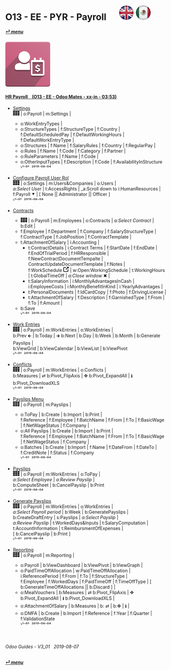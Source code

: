 # O13 - EE - PYR - Payroll &nbsp;&nbsp;&nbsp;&nbsp; [![en-uk](/doc/img/en-uk_flag_button_small.png)](/en-uk/o13/ee/pyr/en-uk-o13-ee-pyr-payroll-guides.md) [ ![es-mx](/doc/img/es-mx_flag_button_small.png)](/es-mx/o13/ee/pyr/es-mx-o13-ee-pyr-payroll-guides.md)
#### [_&#x23CE; menu_](/en-uk/o13/ee/en-uk-o13-ee-guides-menu.md)  
### ![pyr](/doc/img/hr_payroll.png)
[ⱽ¹²³⁴⁵⁶⁷⁸⁹⁰⁻]: # (ⱽ¹²³⁴⁵⁶⁷⁸⁹⁰⁻)

#### [HR Payroll &nbsp;&nbsp; (O13 - EE - Odoo Mates - xx-in - 03:53)](https://youtube.com/embed/AOuV7cD0PE0?autoplay=1&start=0&end=0&rel=0&nocount)  

- [Settings](https://youtube.com/embed/AOuV7cD0PE0?autoplay=1&start=112&end=134&rel=0)  
  ![apps](/doc/img/apps.png) | o:Payroll | m:Settings |  
  - o:WorkEntryTypes |  
  - o:StructureTypes | f:StructureType | f:Country |  
    f:DefaultScheduledPay | f:DefaultWorkingHours | f:DefaultWorkEntryType |  
  - o:Structures | f:Name | f:SalaryRules | f:Country | f:RegularPay |  
  - o:Rules | f:Name | f:Code | f:Category | f:Partner |  
  - o:RuleParameters | f:Name | f:Code |  
  - o:OtherInputTypes | f:Description | f:Code | f:AvailabilityInStructure  
  ⱽ¹⁻⁰¹ &nbsp;²⁰¹⁹⁻⁰⁸⁻⁰⁴
  
- [Configure Payroll User Rol](https://youtube.com/embed/AOuV7cD0PE0?autoplay=1&start=199&end=218&rel=0)  
  ![apps](/doc/img/apps.png) | o:Settings | m:Users&Companies | o:Users |  
  _a:Select User_ | t:AccessRights | _a:Scroll down to i:HumanResources | f:Payroll &#x2BC6; | \[ None || Administrator || Officer ]  
  ⱽ¹⁻⁰¹ &nbsp;²⁰¹⁹⁻⁰⁸⁻⁰⁴
  
- [Contracts](https://youtube.com/embed/AOuV7cD0PE0?autoplay=1&start=0&end=74&rel=0)  
  - ![apps](/doc/img/apps.png) | o:Payroll | m:Employees | o:Contracts | _a:Select Contract_ | b:Edit |  
  - f:Employee | f:Department | f:Company | f:SalaryStructureType | f:ContractType | f:JobPosition | f:ContractTemplate |  
  - t:AttachmentOfSalary | i:Accounting |  
    - t:ContractDetails | i:Contract Terms | f:StartDate | f:EndDate | f:EndOfTrialPeriod | f:HRResponsible |  
      f:NewContractDocumentTempalte | ContractUpdateDocumentTemplate | f:Notes |  
      f:WorkSchedule ![show_catalog](/doc/img/show_catalog.png) | w:Open:WorkingSchedule | t:WorkingHours | t:GlobalTimeOff | _a:Close window_ &#x2716; |  
    - t:SalaryInformation | i:MonthlyAdvantagesInCash | i:EmployeeCosts | i:MonthlyBenefitInKind | i:YearlyAdvantages |  
    - t:PersonalDocuments | f:IdCardCopy | f:Photo | f:DrivingLicense |  
    - t:AttachmentOfSalary | f:Description | f:GarnishedType | f:From | f:To | f:Amount |  
  - b:Save  
  ⱽ¹⁻⁰¹ &nbsp;²⁰¹⁹⁻⁰⁸⁻⁰⁴

- [Work Entries](https://youtube.com/embed/AOuV7cD0PE0?autoplay=1&start=75&end=94&rel=0)  
  ![apps](/doc/img/apps.png) | o:Payroll | m:WorkEntries | o:WorkEntries |  
  b:Prev &#x1F870; | b:Today | &#x1F872; b:Next | b:Day | b:Week | b:Month | b:Generate Payslips |  
  b:ViewGrid | b:ViewCalendar | b:ViewList | b:ViewPivot  
  ⱽ¹⁻⁰¹ &nbsp;²⁰¹⁹⁻⁰⁸⁻⁰⁴
  
- [Conflicts](https://youtube.com/embed/AOuV7cD0PE0?autoplay=1&start=95&end=105&rel=0)  
  ![apps](/doc/img/apps.png) | o:Payroll | m:WorkEntries | o:Conflicts |  
  b:Measures | &#x21C4; b:Pivot_FlipAxis | &#x2725; b:Pivot_ExpandAll | **&#x2B73;** b:Pivot_DownloadXLS  
  ⱽ¹⁻⁰¹ &nbsp;²⁰¹⁹⁻⁰⁸⁻⁰⁴
  
- [Payslips Menu](https://youtube.com/embed/AOuV7cD0PE0?autoplay=1&start=223&end=228&rel=0)  
  ![apps](/doc/img/apps.png) | o:Payroll | m:Payslips |  
  - o:ToPay | b:Create | b:Import | b:Print |  
    f:Reference | f:Employee | f:BatchName | f:From | f:To | f:BasicWage | f:NetWageStatus | f:Company |  
  - o:All Payslips | b:Create | b:Import | b:Print |  
    f:Reference | f:Employee | f:BatchName | f:From | f:To | f:BasicWage | f:NetWageStatus | f:Company |  
  - o:Batches | b:Create | b:Import | f:Name | f:DateFrom | f:DateTo | f:CreditNote | f:Status | f:Company  
  ⱽ¹⁻⁰¹ &nbsp;²⁰¹⁹⁻⁰⁸⁻⁰⁴

- [Payslips](https://youtube.com/embed/AOuV7cD0PE0?autoplay=1&start=105&end=112&rel=0)  
  ![apps](/doc/img/apps.png) | o:Payroll | m:WorkEntries | o:ToPay |  
  _a:Select Employee_ | _a:Review Payslip_ |  
  b:ComputeSheet | b:CancelPayslip | b:Print  
  ⱽ¹⁻⁰¹ &nbsp;²⁰¹⁹⁻⁰⁸⁻⁰⁴
  
- [Generate Payslips](https://youtube.com/embed/AOuV7cD0PE0?autoplay=1&start=169&end=196&rel=0)  
  ![apps](/doc/img/apps.png) | o:Payroll | m:WorkEntries | o:WorkEntries |  
  _a:Select Payroll period_ | b:Week | b:GeneratePayslips |  
  b:CreateDraftEntry | s:Payslips | _a:Select Payslip_ |  
  _a:Review Payslip_ | t:WorkedDays&Inputs | t:SalaryComputation | t:AccountInformation | t:ReimbursmentOfExpenses |  
  \[ b:CancelPayslip | b:Print ]  
  ⱽ¹⁻⁰¹ &nbsp;²⁰¹⁹⁻⁰⁸⁻⁰⁴
  
- [Reporting](https://youtube.com/embed/AOuV7cD0PE0?autoplay=1&start=135&end=223&rel=0)  
  ![apps](/doc/img/apps.png) | o:Payroll | m:Reporting |  
  - o:Payroll | b:ViewDashboard | b:ViewPivot | b:ViewGraph |  
  - o:PaidTimeOffAllocation | w:PaidTimeOffAllocation | i:ReferencePeriod | f:From | f:To | f:StructureType |  
    f:Employee | f:WorkedDays | f:PaidTimeOff | f:TimeOffType | \[ b:GenerateTimeOffAllocations || b:Discard ] |  
  - o:MealVouchers | b:Measures | &#x21C4; b:Pivot_FlipAxis | &#x2725; b:Pivot_ExpandAll | **&#x2B73;** b:Pivot_DownloadXLS |  
  - o:AttachmentOfSalary | b:Measures | b: &#x21C4; | b:&#x2725; | **&#x2B73;** |  
  - o:DMFA | b:Create | b:Import | f:Reference | f:Year | f:Quarter | f:ValidationState  
  ⱽ¹⁻⁰¹ &nbsp;²⁰¹⁹⁻⁰⁸⁻⁰⁴
 
<br>
	
###### Odoo Guides - V3_01 &nbsp; 2019-08-07  
**[_&#x23CE; menu_](/en-uk/o13/ee/en-uk-o13-ee-guides-menu.md)**  
